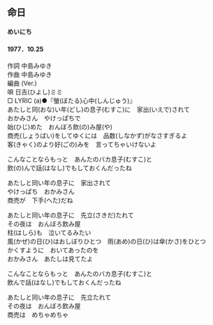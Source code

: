 ## 命日
#### めいにち
#### 1977．10.25


作詞    中島みゆき  
作曲    中島みゆき  
編曲 (Ver.)  
唄      日吉(ひよし)ミミ  
□ LYRIC (a)●『螢(ぼたる)心中(しんじゅう)』
   
あたしと同(おな)い年(どし)の息子(むすこ)に　家出(いえで)されて  
おかみさん　やけっぱちで  
始(ひじ)めた　おんぼろ飲(の)み屋(や)  
商売(しょうばい)をしてゆくには　品数(しなかず)がなさすぎるよ  
客(きゃく)のより好(ごの)みを　言ってちゃいけないよ  
  
こんなことならもっと　あんたのバカ息子(むすこ)と  
飲(の)んで話(はなし)でもしておくんだったね  
  
あたしと同い年の息子に　家出されて  
やけっぱち　おかみさん  
商売が　下手(へた)だね  
  
あたしと同い年の息子に　先立(さきだ)たれて  
その夜は　おんぼろ飲み屋  
柱(はしら)も　泣いてるみたい  
風(かぜ)の日(ひ)はおしぼりひとつ　雨(あめ)の日(ひ)は傘(かさ)をひとつ  
かくすように　おいてあったのを  
おかみさん　あたしは見てたよ  
  
こんなことならもっと　あんたのバカ息子(むすこ)と  
飲んで話(はなし)でもしておくんだったね  
  
あたしと同い年の息子に　先立たれて  
その夜は　おんぼろ飲み屋  
商売は　めちゃめちゃ  
